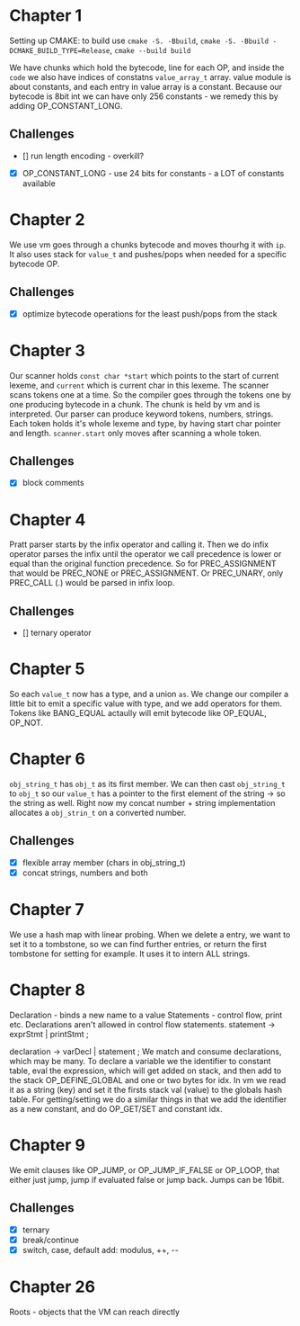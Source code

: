 # Chapter 1
Setting up CMAKE: to build use `cmake -S. -Bbuild`, `cmake -S. -Bbuild -DCMAKE_BUILD_TYPE=Release`, `cmake --build build`

We have chunks which hold the bytecode, line for each OP, and inside the `code` we also have indices of constatns `value_array_t` array. value module is about constants, and each entry in value array is a constant.
Because our bytecode is 8bit int we can have only 256 constants - we remedy this by adding OP_CONSTANT_LONG.

## Challenges
- [] run length encoding - overkill?
- [x] OP_CONSTANT_LONG - use 24 bits for constants - a LOT of constants available


# Chapter 2
We use vm goes through a chunks bytecode and moves thourhg it with `ip`. It also uses stack for `value_t` and pushes/pops when needed for a specific bytecode OP.

## Challenges
- [x] optimize bytecode operations for the least push/pops from the stack


# Chapter 3
Our scanner holds `const char *start` which points to the start of current lexeme, and `current` which is current char in this lexeme. The scanner scans tokens one at a time.
So the compiler goes through the tokens one by one producing bytecode in a chunk. The chunk is held by vm and is interpreted.
Our parser can produce keyword tokens, numbers, strings. Each token holds it's whole lexeme and type, by having start char pointer and length.
`scanner.start` only moves after scanning a whole token.

## Challenges
- [x] block comments


# Chapter 4
Pratt parser starts by the infix operator and calling it. Then we do infix operator parses the infix until the operator we call precedence is lower or equal than the original function precedence. So for PREC_ASSIGNMENT that would be PREC_NONE or PREC_ASSIGNMENT.
Or PREC_UNARY, only PREC_CALL (.) would be parsed in infix loop.

## Challenges
- [] ternary operator


# Chapter 5
So each `value_t` now has a type, and a union `as`. We change our compiler a little bit to emit a specific value with type, and we add operators for them. Tokens like BANG_EQUAL actaully will emit bytecode like OP_EQUAL, OP_NOT.


# Chapter 6
`obj_string_t` has `obj_t` as its first member. We can then cast `obj_string_t` to `obj_t` so our `value_t` has a pointer to the first element of the string -> so the string as well.
Right now my concat number + string implementation allocates a `obj_strin_t` on a converted number.

## Challenges
- [x] flexible array member (chars in obj_string_t)
- [x] concat strings, numbers and both

# Chapter 7
We use a hash map with linear probing. When we delete a entry, we want to set it to a tombstone, so we can find further entries, or return the first tombstone for setting for example.
It uses it to intern ALL strings.

# Chapter 8
Declaration - binds a new name to a value
Statements - control flow, print etc.
Declarations aren't allowed in control flow statements.
statement      → exprStmt
               | printStmt ;

declaration    → varDecl
               | statement ;
We match and consume declarations, which may be many.
To declare a variable we the identifier to constant table, eval the expression, which will get added on stack, and then add to the stack OP_DEFINE_GLOBAL and one or two bytes for idx. In vm we read it as a string (key) and set it the firsts stack val (value) to the globals hash table. For getting/setting we do a similar things in that we add the identifier as a new constant, and do OP_GET/SET and constant idx.

# Chapter 9

We emit clauses like OP_JUMP, or OP_JUMP_IF_FALSE or OP_LOOP, that either just jump, jump if evaluated false or jump back. Jumps can be 16bit.

## Challenges
- [x] ternary
- [x] break/continue
- [x] switch, case, default
add: modulus, ++, --

# Chapter 26
Roots - objects that the VM can reach directly
